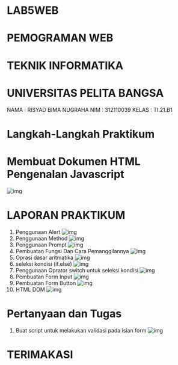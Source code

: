 # LAB5WEB
# PEMOGRAMAN WEB
# TEKNIK INFORMATIKA
# UNIVERSITAS PELITA BANGSA
NAMA    : RISYAD BIMA NUGRAHA
NIM     : 312110039
KELAS   : TI.21.B1

# Langkah-Langkah Praktikum
# Membuat Dokumen HTML Pengenalan Javascript
![img](ss/ss1.png)
# LAPORAN PRAKTIKUM
1. Penggunaan Alert
![img](ss/ss2.png)
2. Penggunaan Method
![img](ss/ss3.png)
3. Penggunaan Prompt
![img](ss/ss4.png)
4. Pembuatan Fungsi Dan Cara Pemanggilannya
![img](ss/ss5.png)
5. Oprasi dasar aritmatika
![img](ss/ss6.png)
6. seleksi kondisi (if.else)
![img](ss/ss7.png)
7. Penggunaan Oprator switch untuk seleksi kondisi
![img](ss/ss8.png)
8. Pembuatan Form Input
![img](ss/ss9.png)
9. Pembuatan Form Button
![img](ss/ss10.png)
10. HTML DOM
![img](ss/ss11.png)
# Pertanyaan dan Tugas
1. Buat script untuk melakukan validasi pada isian form
![img](ss/ss12.png)
# TERIMAKASI